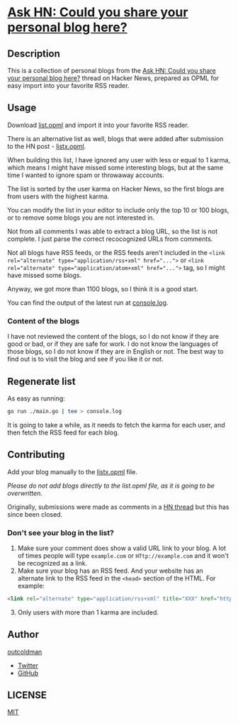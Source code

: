 # [Ask HN: Could you share your personal blog here?](https://news.ycombinator.com/item?id=36575081)

## Description

This is a collection of personal blogs from the [Ask HN: Could you share your personal blog here?](https://news.ycombinator.com/item?id=36575081) 
thread on Hacker News, prepared as OPML for easy import into your favorite RSS reader.

## Usage

Download [list.opml](https://raw.githubusercontent.com/outcoldman/hackernews-personal-blogs/master/list.opml) and import it into your favorite RSS reader.

There is an alternative list as well, blogs that were added after submission to the HN post - [listx.opml](https://raw.githubusercontent.com/outcoldman/hackernews-personal-blogs/master/listx.opml).

When building this list, I have ignored any user with less or equal to 1 karma, which means I might have missed some
interesting blogs, but at the same time I wanted to ignore spam or throwaway accounts.

The list is sorted by the user karma on Hacker News, so the first blogs are from users with the highest karma.

You can modify the list in your editor to include only the top 10 or 100 blogs, or to remove some blogs you are not interested in.

Not from all comments I was able to extract a blog URL, so the list is not complete. I just parse the correct recocognized URLs
from comments.

Not all blogs have RSS feeds, or the RSS feeds aren't included in the `<link rel="alternate" type="application/rss+xml" href="...">`
or `<link rel="alternate" type="application/atom+xml" href="...">` tag, so I might have missed some blogs.

Anyway, we got more than 1100 blogs, so I think it is a good start.

You can find the output of the latest run at [console.log](console.log).

### Content of the blogs

I have not reviewed the content of the blogs, so I do not know if they are good or bad, or if they are safe for work.
I do not know the languages of those blogs, so I do not know if they are in English or not.
The best way to find out is to visit the blog and see if you like it or not.

## Regenerate list

As easy as running:

```bash
go run ./main.go | tee > console.log
```

It is going to take a while, as it needs to fetch the karma for each user, and then fetch the RSS feed for each blog.

## Contributing

Add your blog manually to the [listx.opml](listx.opml) file.

_Please do not add blogs directly to the list.opml file, as it is going to be overwritten._

Originally, submissions were made as comments in a [HN thread](https://news.ycombinator.com/item?id=36575081) but this has since been closed.

### Don't see your blog in the list?

1. Make sure your comment does show a valid URL link to your blog. A lot of times people will type `example.com` or `HTtp://example.com` and it won't be recognized as a link.
2. Make sure your blog has an RSS feed. And your website has an alternate link to the RSS feed in the `<head>` section of the HTML. For example:

```html
<link rel="alternate" type="application/rss+xml" title="XXX" href="https://example.com/rss.xml">
```

3. Only users with more than 1 karma are included.


## Author

[outcoldman](https://www.outcoldman.com)

- [Twitter](https://twitter.com/outcoldman)
- [GitHub](https://github.com/outcoldman)

## LICENSE

[MIT](LICENSE)


